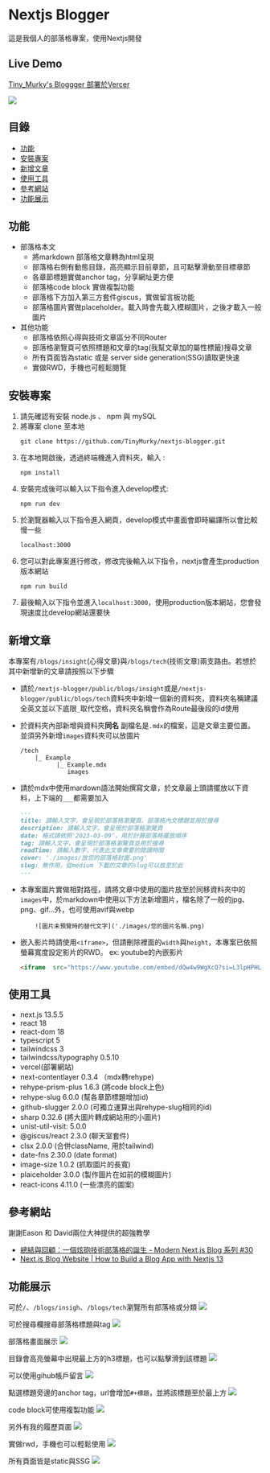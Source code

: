 # Nextjs Blogger
這是我個人的部落格專案，使用Nextjs開發

## Live Demo
[Tiny_Murky's Bloggger 部署於Vercer](https://nextjs-blogger-tiny-murkys-projects.vercel.app/)

![](./README/blog展示.gif)

## 目錄
- [功能](#功能)
- [安裝專案](#安裝專案)
- [新增文章](#新增文章)
- [使用工具](#使用工具)
- [參考網站](#參考網站)
- [功能展示](#功能展示)
## 功能
- 部落格本文
    - 將markdown 部落格文章轉為html呈現
    - 部落格右側有動態目錄，高亮顯示目前章節，且可點擊滑動至目標章節
    - 各章節標題實做anchor tag，分享網址更方便
    - 部落格code block 實做複製功能
    - 部落格下方加入第三方套件giscus，實做留言板功能
    - 部落格圖片實做placeholder。載入時會先載入模糊圖片，之後才載入一般圖片
- 其他功能
    - 部落格依照心得與技術文章區分不同Router
    - 部落格瀏覽頁可依照標題和文章的tag(我幫文章加的屬性標籤)搜尋文章
    - 所有頁面皆為static 或是  server side generation(SSG)讀取更快速
    - 實做RWD，手機也可輕鬆閱覽

## 安裝專案
1. 請先確認有安裝 node.js 、 npm 與 mySQL
2. 將專案 clone 至本地
    ```shell
    git clone https://github.com/TinyMurky/nextjs-blogger.git
    ```
3. 在本地開啟後，透過終端機進入資料夾，輸入 :
    ```shell
    npm install
    ```
4. 安裝完成後可以輸入以下指令進入develop模式:
    ```shell
    npm run dev
    ```
5. 於瀏覽器輸入以下指令進入網頁，develop模式中畫面會即時編譯所以會比較慢一些
    ```url
    localhost:3000
    ```
6. 您可以對此專案進行修改，修改完後輸入以下指令，nextjs會產生production版本網站
    ```shell
    npm run build
    ```
7. 最後輸入以下指令並進入`localhost:3000`，使用production版本網站，您會發現速度比develop網站還要快

## 新增文章
本專案有`/blogs/insight`(心得文章)與`/blogs/tech`(技術文章)兩支路由。若想於其中新增新的文章請按照以下步驟

- 請於`/nextjs-blogger/public/blogs/insight`或是`/nextjs-blogger/public/blogs/tech`資料夾中新增一個新的資料夾，資料夾名稱建議全英文並以下底限`_`取代空格，資料夾名稱會作為Route最後段的id使用
- 於資料夾內部新增與資料夾**同名** 副檔名是`.mdx`的檔案，這是文章主要位置。並須另外新增`images`資料夾可以放圖片
    ```
    /tech
        |_ Example
              |_ Example.mdx
                 images
    ```

- 請於mdx中使用mardown語法開始撰寫文章，於文章最上頭請擺放以下資料，上下端的`___`都需要加入
    ```markdown
    ---
    title: 請輸入文字，會呈現於部落格瀏覽頁、部落格內文標題並用於搜尋
    description: 請輸入文字，會呈現於部落格瀏覽頁
    date: 格式請依照'2023-03-09'，用於計算部落格擺放順序
    tag: 請輸入文字，會呈現於部落格瀏覽頁並用於搜尋
    readTime: 請輸入數字，代表此文章需要的閱讀時間
    cover: './images/放您的部落格封面.png'
    slug: 無作用，從medium 下載的文章的slug可以放至於此
    ---
    ```
- 本專案圖片實做相對路徑，請將文章中使用的圖片放至於同移資料夾中的`images`中，於markdown中使用以下方法新增圖片，檔名除了一般的jpg、png、gif...外，也可使用avif與webp
    ```
        ![圖片未預覽時的替代文字]('./images/您的圖片名稱.png)
    ```
- 嵌入影片時請使用`<iframe>`，但請刪除裡面的`width`與`height`，本專案已依照螢幕寬度設定影片的RWD。
    ex: youtube的內嵌影片
    ```html
    <iframe  src="https://www.youtube.com/embed/dQw4w9WgXcQ?si=L3lpHPHLbj17uvfB&amp;controls=0" title="YouTube video player" frameborder="0" allow="accelerometer; autoplay; clipboard-write; encrypted-media; gyroscope; picture-in-picture; web-share" allowfullscreen></iframe>
    ```

## 使用工具

- next.js 13.5.5
- react 18
- react-dom 18
- typescript 5
- tailwindcss 3
- tailwindcss/typography 0.5.10
- vercel(部署網站)
- next-contentlayer 0.3.4 （mdx轉rehype)
- rehype-prism-plus 1.6.3 (將code block上色)
- rehype-slug 6.0.0 (幫各章節標題增加id)
- github-slugger 2.0.0 (可獨立運算出與rehype-slug相同的id)
- sharp 0.32.6 (將大圖片轉成網站用的小圖片)
- unist-util-visit: 5.0.0
- @giscus/react 2.3.0 (聊天室套件)
- clsx 2.0.0 (合併className, 用於tailwind)
- date-fns 2.30.0 (date format)
- image-size 1.0.2 (抓取圖片的長寬)
- plaiceholder 3.0.0 (製作圖片在如前的模糊圖片)
- react-icons 4.11.0 (一些漂亮的圖案)

## 參考網站
謝謝Eason 和 David兩位大神提供的超強教學
- [總結與回顧：一個炫砲技術部落格的誕生 - Modern Next.js Blog 系列 #30](https://easonchang.com/posts/modern-nextjs-blog-summary)
- [Next.js Blog Website | How to Build a Blog App with Nextjs 13](https://www.youtube.com/watch?v=puIQhnjOfbc)

## 功能展示

可於`/`、`/blogs/insigh`、`/blogs/tech`瀏覽所有部落格或分類
![](./README/瀏覽部落格.gif)

可於搜尋欄搜尋部落格標題與tag
![](./README/搜尋.gif)

部落格畫面展示
![](./README/blog展示.gif)

目錄會高亮螢幕中出現最上方的h3標題，也可以點擊滑到該標題
![](./README/目錄展示.gif)

可以使用gihub帳戶留言
![](./README/留言.gif)

點選標題旁邊的anchor tag，url會增加`#+標題`，並將該標題至於最上方
![](./README/anchorTag.gif)

code block可使用複製功能
![](./README/copy.gif)

另外有我的履歷頁面
![](./README/履歷.gif)

實做rwd，手機也可以輕鬆使用
![](./README/rwd.gif)

所有頁面皆是static與SSG
![](./README/ssg.png)